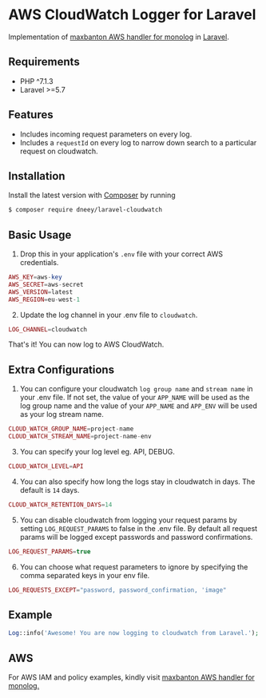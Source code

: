 # AWS CloudWatch Logger for Laravel

Implementation of [maxbanton AWS handler for monolog](https://github.com/maxbanton/cwh) in [Laravel](https://github.com/laravel/laravel).

## Requirements

- PHP ^7.1.3
- Laravel >=5.7

## Features

- Includes incoming request parameters on every log.
- Includes a `requestId` on every log to narrow down search to a particular request on cloudwatch.

## Installation

Install the latest version with [Composer](https://getcomposer.org/) by running

```bash
$ composer require dneey/laravel-cloudwatch
```

## Basic Usage

1. Drop this in your application's `.env` file with your correct AWS credentials.

```php
AWS_KEY=aws-key
AWS_SECRET=aws-secret
AWS_VERSION=latest
AWS_REGION=eu-west-1
```

2. Update the log channel in your .env file to `cloudwatch`.

```php
LOG_CHANNEL=cloudwatch
```

That's it! You can now log to AWS CloudWatch.

## Extra Configurations

1. You can configure your cloudwatch `log group name` and `stream name` in your .env file. If not set, the value of your `APP_NAME` will be used as the log group name and the value of your `APP_NAME` and `APP_ENV` will be used as your log stream name.

```php
CLOUD_WATCH_GROUP_NAME=project-name
CLOUD_WATCH_STREAM_NAME=project-name-env
```

3. You can specify your log level eg. API, DEBUG.

```php
CLOUD_WATCH_LEVEL=API
```

4. You can also specify how long the logs stay in cloudwatch in days. The default is `14` days.

```php
CLOUD_WATCH_RETENTION_DAYS=14
```

5. You can disable cloudwatch from logging your request params by setting `LOG_REQUEST_PARAMS` to false in the .env file. By default all request params will be logged except passwords and password confirmations.

```php
LOG_REQUEST_PARAMS=true
```

6. You can choose what request parameters to ignore by specifying the comma separated keys in your env file.

```php
LOG_REQUESTS_EXCEPT="password, password_confirmation, 'image"
```

## Example

```php
Log::info('Awesome! You are now logging to cloudwatch from Laravel.');
```

## AWS

For AWS IAM and policy examples, kindly visit [maxbanton AWS handler for monolog.](https://github.com/maxbanton/cwh)
